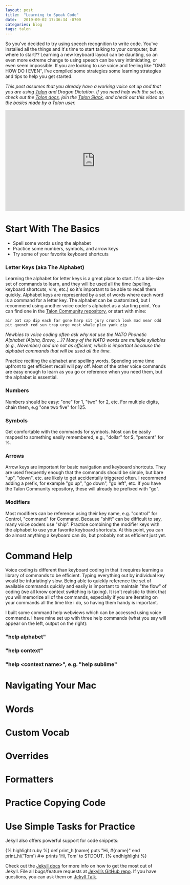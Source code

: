 ```yaml
---
layout: post
title:  "Learning to Speak Code"
date:   2019-09-02 17:36:34 -0700
categories: blog
tags: talon
---
```

So you've decided to try using speech recognition to write code. You've installed all the things and it's time to start talking to your computer, but where to start?? Learning a new keyboard layout can be daunting, so an even more extreme change to using speech can be very intimidating, or even seem impossible. If you are looking to use voice and feeling like "OMG HOW DO I EVEN", I've compiled some strategies some learning strategies and tips to help you get started.

_This post assumes that you already have a working voice set up and that you are using [Talon](https://talonvoice.com/) and Dragon Dictation. If you need help with the set up, check out the [Talon docs](https://talonvoice.com/docs/index.html#document-index), join the [Talon Slack](https://join.slack.com/t/talonvoice/shared_invite/enQtMjUzODA5NzQwNjYzLTY1NzZjNzM4NjVhZjZhYWFlNmZkYmU2YzE2ZjQxZjcyMTgwNDk5NDg2YzhmZDRmNmEwYThkODEyYjY4ZGZmODE), and check out this video on the basics made by a Talon user._

<iframe width="560" height="315" src="https://www.youtube.com/embed/oB5TGMEhQp4" frameborder="0" allow="accelerometer; autoplay; encrypted-media; gyroscope; picture-in-picture" allowfullscreen></iframe>


# Start With The Basics

* Spell some words using the alphabet
* Practice some numbers, symbols, and arrow keys
* Try some of your favorite keyboard shortcuts

### Letter Keys (aka The Alphabet)
Learning the alphabet for letter keys is a great place to start. It's a bite-size set of commands to learn, and they will be used all the time (spelling, keyboard shortcuts, vim, etc.) so it's important to be able to recall them quickly. Alphabet keys are represented by a set of words where each word is a command for a letter key. The alphabet can be customized, but I recommend using another voice coder's alphabet as a starting point. You can find one in the [Talon Community repository](https://github.com/dwiel/talon_community), or start with mine:

```
air bat cap dip each far gone harp sit jury crunch look mad near odd pit quench red sun trap urge vest whale plex yank zip
```

_Newbies to voice coding often ask why not use the NATO Phonetic Alphabet (Alpha, Bravo, ...)? Many of the NATO words are multiple syllables (e.g., November) and are not as efficient, which is important because the alphabet commands that will be used all the time._

Practice reciting the alphabet and spelling words. Spending some time upfront to get efficient recall will pay off. Most of the other voice commands are easy enough to learn as you go or reference when you need them, but the alphabet is essential.

### Numbers
Numbers should be easy: "one" for 1, "two" for 2, etc. For multiple digits, chain them, e.g "one two five" for 125.

### Symbols
Get comfortable with the commands for symbols. Most can be easily mapped to something easily remembered, e.g., "dollar" for $, "percent" for %. 

### Arrows
Arrow keys are important for basic navigation and keyboard shortcuts. They are used frequently enough that the commands should be simple, but bare "up", "down", etc. are likely to get accidentally triggered often. I recommend adding a prefix, for example "go up", "go down", "go left", etc. If you have the Talon Community repository, these will already be prefixed with "go".

### Modifiers
Most modifiers can be reference using their key name, e.g. "control" for Control, "command" for Command. Because "shift" can be difficult to say, many voice coders use "ship". Practice combining the modifier keys with the alphabet to use your favorite keyboard shortcuts. At this point, you can do almost anything a keyboard can do, but probably not as efficient just yet.

# Command Help
Voice coding is different than keyboard coding in that it requires learning a library of commands to be efficient. Typing everything out by individual key would be infuriatingly slow. Being able to quickly reference the set of available commands quickly and easily is important to maintain "the flow" of coding (we all know context switching is taxing). It isn't realistic to think that you will memorize all of the commands, especially if you are iterating on your commands all the time like i do, so having them handy is important.

I built some command help webviews which can be accessed using voice commands. I have mine set up with three help commands (what you say will appear on the left, output on the right):

### "help alphabet"
### "help context"
### "help \<context name>", e.g. "help sublime"





# Navigating Your Mac
# Words
# Custom Vocab
# Overrides
# Formatters
# Practice Copying Code
# Use Simple Tasks for Practice












Jekyll also offers powerful support for code snippets:

{% highlight ruby %}
def print_hi(name)
  puts "Hi, #{name}"
end
print_hi('Tom')
#=> prints 'Hi, Tom' to STDOUT.
{% endhighlight %}

Check out the [Jekyll docs][jekyll-docs] for more info on how to get the most out of Jekyll. File all bugs/feature requests at [Jekyll’s GitHub repo][jekyll-gh]. If you have questions, you can ask them on [Jekyll Talk][jekyll-talk].

[jekyll-docs]: https://jekyllrb.com/docs/home
[jekyll-gh]:   https://github.com/jekyll/jekyll
[jekyll-talk]: https://talk.jekyllrb.com/
